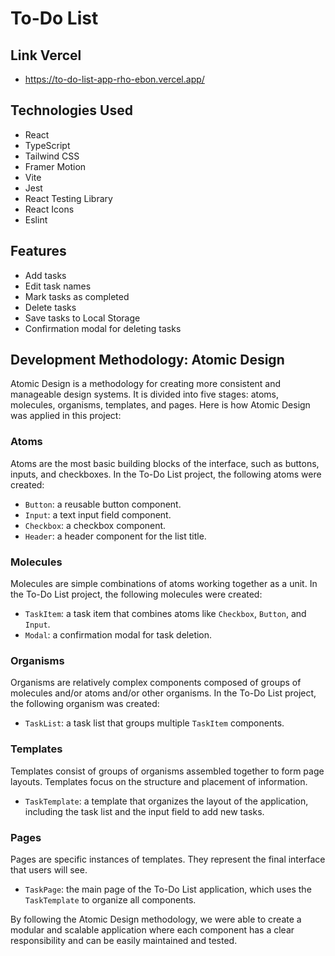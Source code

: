 # To-Do List

## Link Vercel

- https://to-do-list-app-rho-ebon.vercel.app/

## Technologies Used

- React
- TypeScript
- Tailwind CSS
- Framer Motion
- Vite
- Jest
- React Testing Library
- React Icons
- Eslint

## Features

- Add tasks
- Edit task names
- Mark tasks as completed
- Delete tasks
- Save tasks to Local Storage
- Confirmation modal for deleting tasks

## Development Methodology: Atomic Design

Atomic Design is a methodology for creating more consistent and manageable design systems. It is divided into five stages: atoms, molecules, organisms, templates, and pages. Here is how Atomic Design was applied in this project:

### Atoms

Atoms are the most basic building blocks of the interface, such as buttons, inputs, and checkboxes. In the To-Do List project, the following atoms were created:

- `Button`: a reusable button component.
- `Input`: a text input field component.
- `Checkbox`: a checkbox component.
- `Header`: a header component for the list title.

### Molecules

Molecules are simple combinations of atoms working together as a unit. In the To-Do List project, the following molecules were created:

- `TaskItem`: a task item that combines atoms like `Checkbox`, `Button`, and `Input`.
- `Modal`: a confirmation modal for task deletion.

### Organisms

Organisms are relatively complex components composed of groups of molecules and/or atoms and/or other organisms. In the To-Do List project, the following organism was created:

- `TaskList`: a task list that groups multiple `TaskItem` components.

### Templates

Templates consist of groups of organisms assembled together to form page layouts. Templates focus on the structure and placement of information.

- `TaskTemplate`: a template that organizes the layout of the application, including the task list and the input field to add new tasks.

### Pages

Pages are specific instances of templates. They represent the final interface that users will see.

- `TaskPage`: the main page of the To-Do List application, which uses the `TaskTemplate` to organize all components.

By following the Atomic Design methodology, we were able to create a modular and scalable application where each component has a clear responsibility and can be easily maintained and tested.
